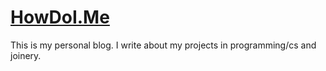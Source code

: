 # [HowDoI.Me](http://howdoi.me)

This is my personal blog.
I write about my projects in programming/cs and joinery.
